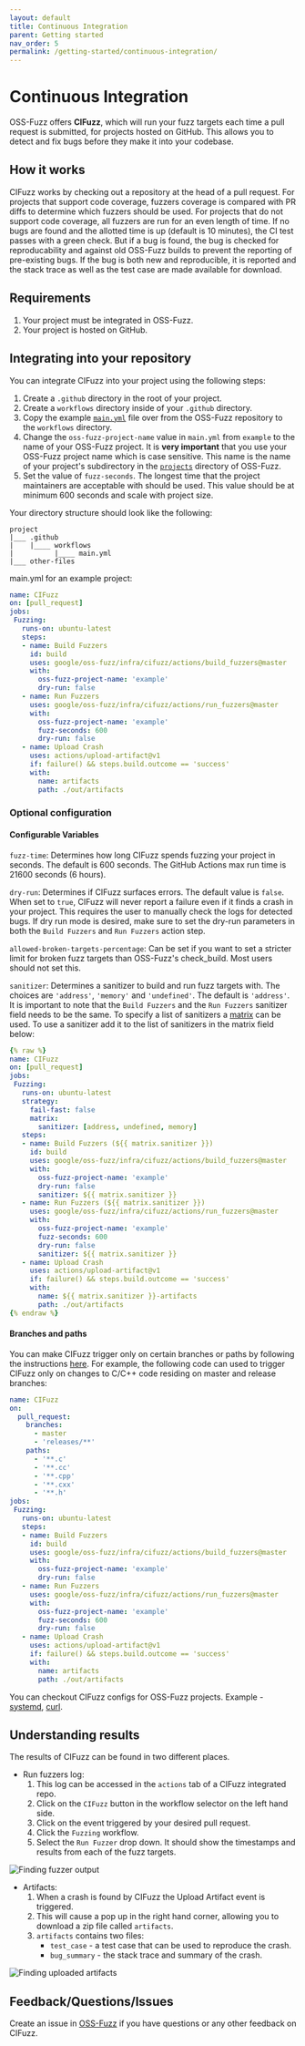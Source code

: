 ```yaml
---
layout: default
title: Continuous Integration
parent: Getting started
nav_order: 5
permalink: /getting-started/continuous-integration/
---
```


# Continuous Integration

OSS-Fuzz offers **CIFuzz**, which will run your fuzz targets each time a pull request
is submitted, for projects hosted on GitHub. This allows you to detect and
fix bugs before they make it into your codebase.

## How it works

CIFuzz works by checking out a repository at the head of a pull request. For projects
that support code coverage, fuzzers coverage is compared with PR diffs to determine
which fuzzers should be used. For projects that do not support code coverage, all
fuzzers are run for an even length of time. If no bugs are found and the allotted
time is up (default is 10 minutes), the CI test passes with a green check. But
if a bug is found, the bug is checked for reproducability and against
old OSS-Fuzz builds to prevent the reporting of pre-existing bugs. If the bug is both
new and reproducible, it is reported and the
stack trace as well as the test case are made available for download.

## Requirements

1. Your project must be integrated in OSS-Fuzz.
1. Your project is hosted on GitHub.

## Integrating into your repository

You can integrate CIFuzz into your project using the following steps:
1. Create a `.github` directory in the root of your project.
1. Create a `workflows` directory inside of your `.github` directory.
1. Copy the example [`main.yml`](https://github.com/google/oss-fuzz/blob/master/infra/cifuzz/example_main.yml)
file over from the OSS-Fuzz repository to the `workflows` directory.
1. Change the `oss-fuzz-project-name` value in `main.yml` from `example` to the name of your OSS-Fuzz project. It is **very important** that you use your OSS-Fuzz project name which is case sensitive. This name
is the name of your project's subdirectory in the [`projects`](https://github.com/google/oss-fuzz/tree/master/projects) directory of OSS-Fuzz.
1. Set the value of `fuzz-seconds`. The longest time that the project maintainers are acceptable with should be used. This value should be at minimum 600 seconds and scale with project size.

Your directory structure should look like the following:
```
project
|___ .github
|    |____ workflows
|          |____ main.yml
|___ other-files
```

main.yml for an example project:

```yaml
name: CIFuzz
on: [pull_request]
jobs:
 Fuzzing:
   runs-on: ubuntu-latest
   steps:
   - name: Build Fuzzers
     id: build
     uses: google/oss-fuzz/infra/cifuzz/actions/build_fuzzers@master
     with:
       oss-fuzz-project-name: 'example'
       dry-run: false
   - name: Run Fuzzers
     uses: google/oss-fuzz/infra/cifuzz/actions/run_fuzzers@master
     with:
       oss-fuzz-project-name: 'example'
       fuzz-seconds: 600
       dry-run: false
   - name: Upload Crash
     uses: actions/upload-artifact@v1
     if: failure() && steps.build.outcome == 'success'
     with:
       name: artifacts
       path: ./out/artifacts
```


### Optional configuration

#### Configurable Variables
`fuzz-time`: Determines how long CIFuzz spends fuzzing your project in seconds.
The default is 600 seconds. The GitHub Actions max run time is 21600 seconds (6 hours).

`dry-run`: Determines if CIFuzz surfaces errors. The default value is `false`. When set to `true`,
CIFuzz will never report a failure even if it finds a crash in your project.
This requires the user to manually check the logs for detected bugs. If dry run mode is desired,
make sure to set the dry-run parameters in both the `Build Fuzzers` and `Run Fuzzers` action step.

`allowed-broken-targets-percentage`: Can be set if you want to set a stricter
limit for broken fuzz targets than OSS-Fuzz's check_build. Most users should
not set this.

`sanitizer`: Determines a sanitizer to build and run fuzz targets with. The choices are `'address'`,
`'memory'` and `'undefined'`. The default is `'address'`. It is important to note that the `Build Fuzzers`
and the `Run Fuzzers` sanitizer field needs to be the same. To specify a list of sanitizers
a [matrix](https://help.github.com/en/actions/reference/workflow-syntax-for-github-actions#jobsjob_idstrategymatrix)
can be used. To use a sanitizer add it to the list of sanitizers in the matrix field below:

```yaml
{% raw %}
name: CIFuzz
on: [pull_request]
jobs:
 Fuzzing:
   runs-on: ubuntu-latest
   strategy:
     fail-fast: false
     matrix:
       sanitizer: [address, undefined, memory]
   steps:
   - name: Build Fuzzers (${{ matrix.sanitizer }})
     id: build
     uses: google/oss-fuzz/infra/cifuzz/actions/build_fuzzers@master
     with:
       oss-fuzz-project-name: 'example'
       dry-run: false
       sanitizer: ${{ matrix.sanitizer }}
   - name: Run Fuzzers (${{ matrix.sanitizer }})
     uses: google/oss-fuzz/infra/cifuzz/actions/run_fuzzers@master
     with:
       oss-fuzz-project-name: 'example'
       fuzz-seconds: 600
       dry-run: false
       sanitizer: ${{ matrix.sanitizer }}
   - name: Upload Crash
     uses: actions/upload-artifact@v1
     if: failure() && steps.build.outcome == 'success'
     with:
       name: ${{ matrix.sanitizer }}-artifacts
       path: ./out/artifacts
{% endraw %}
```

#### Branches and paths

You can make CIFuzz trigger only on certain branches or paths by following the
instructions [here](https://docs.github.com/en/actions/reference/workflow-syntax-for-github-actions).
For example, the following code can used to trigger CIFuzz only on changes to
C/C++ code residing on master and release branches:

```yaml
name: CIFuzz
on:
  pull_request:
    branches: 
      - master
      - 'releases/**'
    paths:
      - '**.c'
      - '**.cc'
      - '**.cpp'
      - '**.cxx'
      - '**.h'
jobs:
 Fuzzing:
   runs-on: ubuntu-latest
   steps:
   - name: Build Fuzzers
     id: build
     uses: google/oss-fuzz/infra/cifuzz/actions/build_fuzzers@master
     with:
       oss-fuzz-project-name: 'example'
       dry-run: false
   - name: Run Fuzzers
     uses: google/oss-fuzz/infra/cifuzz/actions/run_fuzzers@master
     with:
       oss-fuzz-project-name: 'example'
       fuzz-seconds: 600
       dry-run: false
   - name: Upload Crash
     uses: actions/upload-artifact@v1
     if: failure() && steps.build.outcome == 'success'
     with:
       name: artifacts
       path: ./out/artifacts
```

You can checkout CIFuzz configs for OSS-Fuzz projects. Example -
[systemd](https://github.com/systemd/systemd/blob/master/.github/workflows/cifuzz.yml),
[curl](https://github.com/curl/curl/blob/master/.github/workflows/fuzz.yml).

## Understanding results

The results of CIFuzz can be found in two different places.

* Run fuzzers log:
    1. This log can be accessed in the `actions` tab of a CIFuzz integrated repo.
    1. Click on the `CIFuzz` button in the workflow selector on the left hand side.
    1. Click on the event triggered by your desired pull request.
    1. Click the `Fuzzing` workflow.
    1. Select the `Run Fuzzer` drop down. It should show the timestamps and results
    from each of the fuzz targets.

![Finding fuzzer output](../images/run_fuzzers.png)


*  Artifacts:
    1. When a crash is found by CIFuzz the Upload Artifact event is triggered.
    1. This will cause a pop up in the right hand corner, allowing
    you to download a zip file called `artifacts`.
    1. `artifacts` contains two files:
        * `test_case` - a test case that can be used to reproduce the crash.
        * `bug_summary` - the stack trace and summary of the crash.

![Finding uploaded artifacts](../images/artifacts.png)


## Feedback/Questions/Issues

Create an issue in [OSS-Fuzz](https://github.com/google/oss-fuzz/issues/new) if you have questions or any other feedback on CIFuzz.
